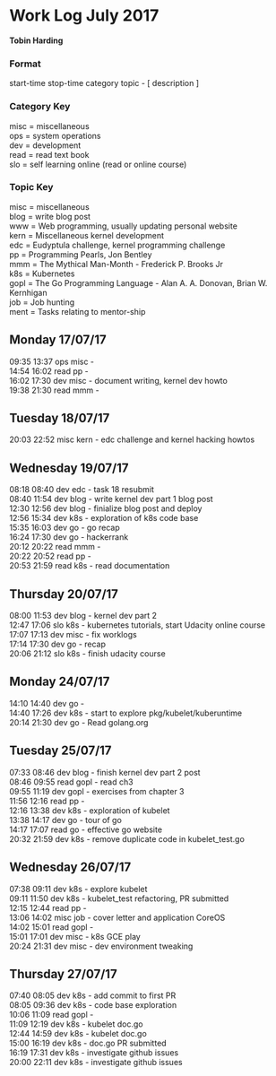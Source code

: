 Work Log July 2017  
==================    
**Tobin Harding**      
      
### Format      
start-time stop-time category topic - [ description ]      
      
### Category Key      
misc = miscellaneous      
ops = system operations      
dev = development      
read = read text book      
slo = self learning online  (read or online course)    
      
### Topic Key      
misc = miscellaneous      
blog = write blog post    
www = Web programming, usually updating personal website    
kern = Miscellaneous kernel development  
edc = Eudyptula challenge, kernel programming challenge    
pp = Programming Pearls, Jon Bentley    
mmm = The Mythical Man-Month - Frederick P. Brooks Jr    
k8s = Kubernetes    
gopl = The Go Programming Language - Alan A. A. Donovan, Brian W. Kernhigan  
job = Job hunting    
ment = Tasks relating to mentor-ship    
  
Monday 17/07/17  
---------------  
09:35 13:37 ops misc -  
14:54 16:02 read pp -  
16:02 17:30 dev misc - document writing, kernel dev howto  
19:38 21:30 read mmm -  
  
Tuesday 18/07/17  
----------------  
20:03 22:52 misc kern - edc challenge and kernel hacking howtos  
  
Wednesday 19/07/17  
------------------  
08:18 08:40 dev edc - task 18 resubmit  
08:40 11:54 dev blog - write kernel dev part 1 blog post  
12:30 12:56 dev blog - finialize blog post and deploy  
12:56 15:34 dev k8s - exploration of k8s code base  
15:35 16:03 dev go - go recap  
16:24 17:30 dev go - hackerrank  
20:12 20:22 read mmm -  
20:22 20:52 read pp -  
20:53 21:59 read k8s - read documentation  
  
Thursday 20/07/17  
-----------------  
08:00 11:53 dev blog - kernel dev part 2  
12:47 17:06 slo k8s - kubernetes tutorials, start Udacity online course  
17:07 17:13 dev misc - fix worklogs  
17:14 17:30 dev go - recap   
20:06 21:12 slo k8s - finish udacity course  
  
Monday 24/07/17  
---------------  
14:10 14:40 dev go -  
14:40 17:26 dev k8s - start to explore pkg/kubelet/kuberuntime  
20:14 21:30 dev go - Read golang.org  
  
Tuesday 25/07/17  
----------------  
07:33 08:46 dev blog - finish kernel dev part 2 post  
08:46 09:55 read gopl - read ch3  
09:55 11:19 dev gopl - exercises from chapter 3  
11:56 12:16 read pp -  
12:16 13:38 dev k8s - exploration of kubelet  
13:38 14:17 dev go - tour of go  
14:17 17:07 read go - effective go website  
20:32 21:59 dev k8s - remove duplicate code in kubelet_test.go  
  
Wednesday 26/07/17  
------------------  
07:38 09:11 dev k8s - explore kubelet  
09:11 11:50 dev k8s - kubelet_test refactoring, PR submitted  
12:15 12:44 read pp -  
13:06 14:02 misc job - cover letter and application CoreOS  
14:02 15:01 read gopl -  
15:01 17:01 dev misc - k8s GCE play  
20:24 21:31 dev misc - dev environment tweaking  
  
Thursday 27/07/17  
-----------------  
07:40 08:05 dev k8s - add commit to first PR  
08:05 09:36 dev k8s - code base exploration  
10:06 11:09 read gopl -  
11:09 12:19 dev k8s - kubelet doc.go  
12:44 14:59 dev k8s - kubelet doc.go  
15:00 16:19 dev k8s - doc.go PR submitted  
16:19 17:31 dev k8s - investigate github issues  
20:00 22:11 dev k8s - investigate github issues  

